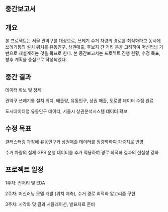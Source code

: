 ## 중간보고서 

## 개요
본 프로젝트는 서울 관악구를 대상으로, 쓰레기 수거 차량의 경로를 최적화하고 동시에 쓰레기통의 설치 위치를 유동인구, 상권매출, 후보지 간 거리 등을 고려하여 머신러닝 기반으로 재설계하는 것을 목표로 한다. 본 중간보고서는 프로젝트 진행 현황, 수정 목표, 향후 계획을 중심으로 작성되었다.

## 중간 결과

데이터 확보 및 정제:

관악구 쓰레기통 설치 위치, 배출량, 유동인구, 상권 매출, 도로망 데이터 수집 완료

도시데이터랩 유동인구 데이터, 서울시 상권분석시스템 데이터 확보

## 수정 목표

클러스터링 과정에 유동인구와 상권매출 데이터를 정량화하여 가중치로 반영

수거 차량의 실제 GPS 운행 데이터를 추가 적용하여 경로 최적화 결과의 현실성 강화

## 프로젝트 일정  

1주차: 전처리 및 EDA 

2주차: 머신러닝 모델 개발 (위치 예측), 수거 경로 최적화 알고리즘 구현 

3주차: 시각화 및 결과 시뮬레이션, 발표자료 준비 
